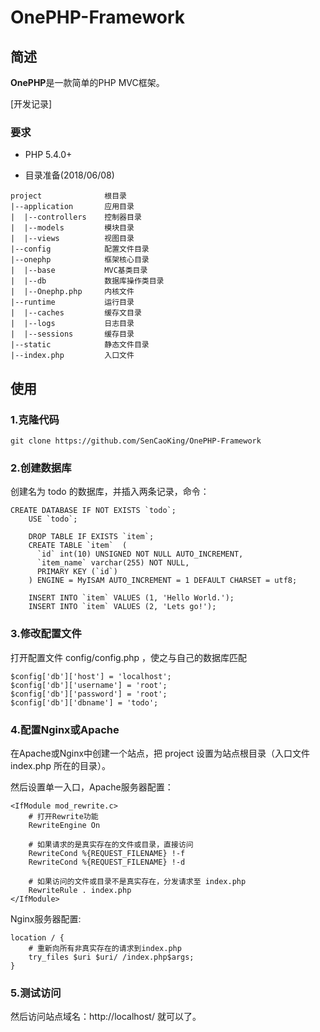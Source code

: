 # OnePHP-Framework

## 简述
**OnePHP**是一款简单的PHP MVC框架。

[开发记录]

### 要求

* PHP 5.4.0+

- 目录准备(2018/06/08)
```
project              根目录
|--application       应用目录
|  |--controllers    控制器目录
|  |--models         模块目录
|  |--views          视图目录
|--config            配置文件目录
|--onephp            框架核心目录
|  |--base           MVC基类目录
|  |--db             数据库操作类目录
|  |--Onephp.php     内核文件
|--runtime           运行目录
|  |--caches         缓存文目录
|  |--logs           日志目录
|  |--sessions       缓存目录
|--static            静态文件目录
|--index.php         入口文件

```

## 使用

### 1.克隆代码

```
git clone https://github.com/SenCaoKing/OnePHP-Framework
```

### 2.创建数据库 

创建名为 todo 的数据库，并插入两条记录，命令：

```
CREATE DATABASE IF NOT EXISTS `todo`;
    USE `todo`;
    
    DROP TABLE IF EXISTS `item`;
    CREATE TABLE `item`  (
      `id` int(10) UNSIGNED NOT NULL AUTO_INCREMENT,
      `item_name` varchar(255) NOT NULL,
      PRIMARY KEY (`id`)
    ) ENGINE = MyISAM AUTO_INCREMENT = 1 DEFAULT CHARSET = utf8;
    
    INSERT INTO `item` VALUES (1, 'Hello World.');
    INSERT INTO `item` VALUES (2, 'Lets go!');
```


### 3.修改配置文件

打开配置文件 config/config.php ，使之与自己的数据库匹配

```
$config['db']['host'] = 'localhost';
$config['db']['username'] = 'root';
$config['db']['password'] = 'root';
$config['db']['dbname'] = 'todo';
```

### 4.配置Nginx或Apache
在Apache或Nginx中创建一个站点，把 project 设置为站点根目录（入口文件 index.php 所在的目录）。

然后设置单一入口，Apache服务器配置：
```
<IfModule mod_rewrite.c>
    # 打开Rewrite功能
    RewriteEngine On

    # 如果请求的是真实存在的文件或目录，直接访问
    RewriteCond %{REQUEST_FILENAME} !-f
    RewriteCond %{REQUEST_FILENAME} !-d

    # 如果访问的文件或目录不是真实存在，分发请求至 index.php
    RewriteRule . index.php
</IfModule>
```

Nginx服务器配置:
```
location / {
    # 重新向所有非真实存在的请求到index.php
    try_files $uri $uri/ /index.php$args;
}
```
    
### 5.测试访问

然后访问站点域名：http://localhost/ 就可以了。